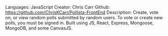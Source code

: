 Languages: JavaScript
Creator: Chris Carr
Github: https://github.com/ChrisKCarr/Pollista-FrontEnd
Description: Create, vote on, or view random polls submitted by random users. To vote or create new polls, you must be signed in. Built using JS, React, Express, Mongoose, MongoDB, and some CanvasJS.
